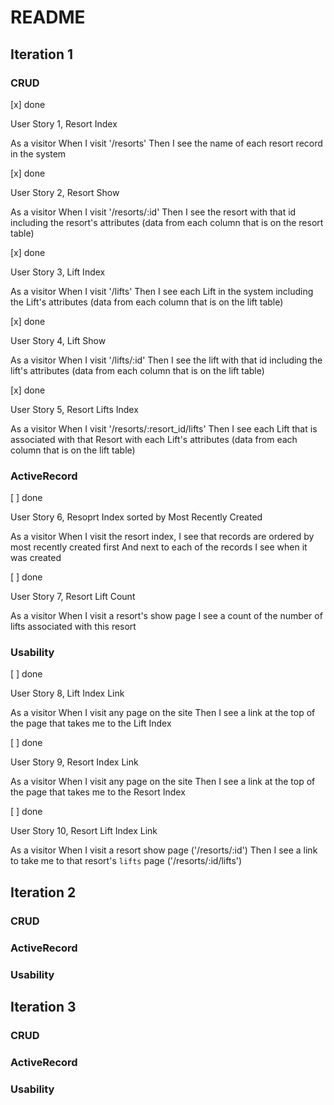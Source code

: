 # README

## Iteration 1
### CRUD

[x] done

User Story 1, Resort Index 

As a visitor
When I visit '/resorts'
Then I see the name of each resort record in the system

[x] done

User Story 2, Resort Show 

As a visitor
When I visit '/resorts/:id'
Then I see the resort with that id including the resort's attributes
(data from each column that is on the resort table)

[x] done

User Story 3, Lift Index 

As a visitor
When I visit '/lifts'
Then I see each Lift in the system including the Lift's attributes
(data from each column that is on the lift table)

[x] done

User Story 4, Lift Show 

As a visitor
When I visit '/lifts/:id'
Then I see the lift with that id including the lift's attributes
(data from each column that is on the lift table)

[x] done

User Story 5, Resort Lifts Index 

As a visitor
When I visit '/resorts/:resort_id/lifts'
Then I see each Lift that is associated with that Resort with each Lift's attributes
(data from each column that is on the lift table)

### ActiveRecord

[ ] done

User Story 6, Resoprt Index sorted by Most Recently Created 

As a visitor
When I visit the resort index,
I see that records are ordered by most recently created first
And next to each of the records I see when it was created

[ ] done

User Story 7, Resort Lift Count

As a visitor
When I visit a resort's show page
I see a count of the number of lifts associated with this resort

### Usability

[ ] done

User Story 8, Lift Index Link

As a visitor
When I visit any page on the site
Then I see a link at the top of the page that takes me to the Lift Index

[ ] done

User Story 9, Resort Index Link

As a visitor
When I visit any page on the site
Then I see a link at the top of the page that takes me to the Resort Index

[ ] done

User Story 10, Resort Lift Index Link

As a visitor
When I visit a resort show page ('/resorts/:id')
Then I see a link to take me to that resort's `lifts` page ('/resorts/:id/lifts')

## Iteration 2

### CRUD

### ActiveRecord

### Usability

## Iteration 3

### CRUD

### ActiveRecord

### Usability